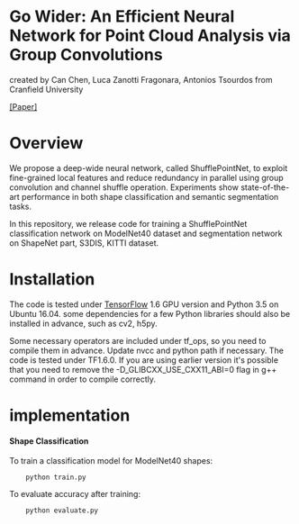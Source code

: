 # Go Wider: An Efficient Neural Network for Point Cloud Analysis via Group Convolutions
created by Can Chen, Luca Zanotti Fragonara, Antonios Tsourdos from Cranfield University

[[Paper]](https://arxiv.org/abs/1909.10431)

# Overview
We propose a deep-wide neural network, called ShufflePointNet, to exploit fine-grained local features and reduce redundancy in parallel using group convolution and channel shuffle operation. Experiments show state-of-the-art performance in both shape classification and semantic segmentation tasks.

In this repository, we release code for training a ShufflePointNet classification network on ModelNet40 dataset and segmentation network on ShapeNet part, S3DIS, KITTI dataset.

# Installation
The code is tested under [TensorFlow](https://www.tensorflow.org/) 1.6 GPU version and Python 3.5 on Ubuntu 16.04. some dependencies for a few Python libraries should also be installed in advance, such as cv2, h5py.

Some necessary operators are included under tf_ops, so you need to compile them in advance. Update nvcc and python path if necessary. The code is tested under TF1.6.0. If you are using earlier version it's possible that you need to remove the -D_GLIBCXX_USE_CXX11_ABI=0 flag in g++ command in order to compile correctly.

# implementation
#### Shape Classification
To train a classification model for ModelNet40 shapes:

        python train.py
To evaluate accuracy after training:

        python evaluate.py
